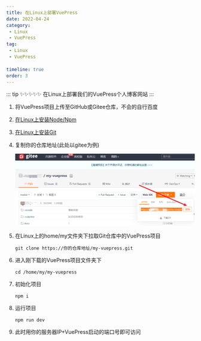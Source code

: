 ```yaml
---
title: 在Linux上部署VuePress
date: 2022-04-24
category:
 - Linux
 - VuePress
tag: 
 - Linux
 - VuePress

timeline: true
order: 3
---
```


::: tip ✨✨✨✨✨
在Linux上部署我们的VuePress个人博客网站
:::

<!-- more -->

1. 将VuePress项目上传至GitHub或Gitee仓库，不会的自行百度
2. [在Linux上安装Node/Npm](/columns/blog-posts/series/linux/installation-node.md)
3. [在Linux上安装Git](/columns/blog-posts/series/linux/installation-git.md)
4. 复制你的仓库地址(此处以gitee为例)

   ![img](./image/vuepress-release/1650813978558.png)
5. 在Linux上的home/my文件夹下拉取Git仓库中的VuePress项目

   ```
   git clone https://你的仓库地址/my-vuepress.git
   ```
6. 进入刚下载的VuePress项目文件夹下

   ```shell
   cd /home/my/my-vuepress
   ```
7. 初始化项目

   ```shell
   npm i
   ```
8. 运行项目

   ```shell
   npm run dev
   ```
9. 此时用你的服务器IP+VuePress启动的端口号即可访问

